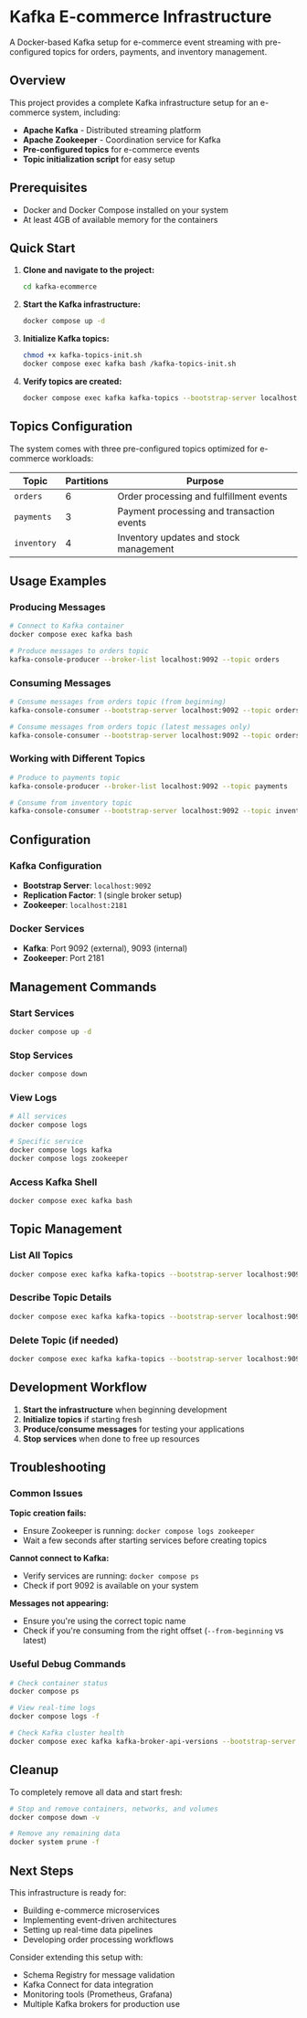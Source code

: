 # Kafka E-commerce Infrastructure

A Docker-based Kafka setup for e-commerce event streaming with pre-configured topics for orders, payments, and inventory management.

## Overview

This project provides a complete Kafka infrastructure setup for an e-commerce system, including:
- **Apache Kafka** - Distributed streaming platform
- **Apache Zookeeper** - Coordination service for Kafka
- **Pre-configured topics** for e-commerce events
- **Topic initialization script** for easy setup

## Prerequisites

- Docker and Docker Compose installed on your system
- At least 4GB of available memory for the containers

## Quick Start

1. **Clone and navigate to the project:**
   ```bash
   cd kafka-ecommerce
   ```

2. **Start the Kafka infrastructure:**
   ```bash
   docker compose up -d
   ```

3. **Initialize Kafka topics:**
   ```bash
   chmod +x kafka-topics-init.sh
   docker compose exec kafka bash /kafka-topics-init.sh
   ```

4. **Verify topics are created:**
   ```bash
   docker compose exec kafka kafka-topics --bootstrap-server localhost:9092 --list
   ```

## Topics Configuration

The system comes with three pre-configured topics optimized for e-commerce workloads:

| Topic | Partitions | Purpose |
|-------|------------|---------|
| `orders` | 6 | Order processing and fulfillment events |
| `payments` | 3 | Payment processing and transaction events |
| `inventory` | 4 | Inventory updates and stock management |

## Usage Examples

### Producing Messages

```bash
# Connect to Kafka container
docker compose exec kafka bash

# Produce messages to orders topic
kafka-console-producer --broker-list localhost:9092 --topic orders
```

### Consuming Messages

```bash
# Consume messages from orders topic (from beginning)
kafka-console-consumer --bootstrap-server localhost:9092 --topic orders --from-beginning

# Consume messages from orders topic (latest messages only)
kafka-console-consumer --bootstrap-server localhost:9092 --topic orders
```

### Working with Different Topics

```bash
# Produce to payments topic
kafka-console-producer --broker-list localhost:9092 --topic payments

# Consume from inventory topic
kafka-console-consumer --bootstrap-server localhost:9092 --topic inventory --from-beginning
```

## Configuration

### Kafka Configuration
- **Bootstrap Server**: `localhost:9092`
- **Replication Factor**: 1 (single broker setup)
- **Zookeeper**: `localhost:2181`

### Docker Services
- **Kafka**: Port 9092 (external), 9093 (internal)
- **Zookeeper**: Port 2181

## Management Commands

### Start Services
```bash
docker compose up -d
```

### Stop Services
```bash
docker compose down
```

### View Logs
```bash
# All services
docker compose logs

# Specific service
docker compose logs kafka
docker compose logs zookeeper
```

### Access Kafka Shell
```bash
docker compose exec kafka bash
```

## Topic Management

### List All Topics
```bash
docker compose exec kafka kafka-topics --bootstrap-server localhost:9092 --list
```

### Describe Topic Details
```bash
docker compose exec kafka kafka-topics --bootstrap-server localhost:9092 --describe --topic orders
```

### Delete Topic (if needed)
```bash
docker compose exec kafka kafka-topics --bootstrap-server localhost:9092 --delete --topic topic-name
```

## Development Workflow

1. **Start the infrastructure** when beginning development
2. **Initialize topics** if starting fresh
3. **Produce/consume messages** for testing your applications
4. **Stop services** when done to free up resources

## Troubleshooting

### Common Issues

**Topic creation fails:**
- Ensure Zookeeper is running: `docker compose logs zookeeper`
- Wait a few seconds after starting services before creating topics

**Cannot connect to Kafka:**
- Verify services are running: `docker compose ps`
- Check if port 9092 is available on your system

**Messages not appearing:**
- Ensure you're using the correct topic name
- Check if you're consuming from the right offset (`--from-beginning` vs latest)

### Useful Debug Commands

```bash
# Check container status
docker compose ps

# View real-time logs
docker compose logs -f

# Check Kafka cluster health
docker compose exec kafka kafka-broker-api-versions --bootstrap-server localhost:9092
```

## Cleanup

To completely remove all data and start fresh:

```bash
# Stop and remove containers, networks, and volumes
docker compose down -v

# Remove any remaining data
docker system prune -f
```

## Next Steps

This infrastructure is ready for:
- Building e-commerce microservices
- Implementing event-driven architectures
- Setting up real-time data pipelines
- Developing order processing workflows

Consider extending this setup with:
- Schema Registry for message validation
- Kafka Connect for data integration
- Monitoring tools (Prometheus, Grafana)
- Multiple Kafka brokers for production use 